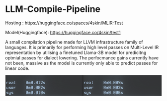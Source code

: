 # LLM-Compile-Pipeline
Hosting : https://huggingface.co/spaces/4skin/MLIR-Test

Model(Huggingface): https://huggingface.co/4skin/test1

A small compilation pipeline made for LLVM infrastructure family of languages. It is primarily for performing high level passes on Multi-Level IR representation by utilising a finetuned Llama-3B model for predicitng optmial passes for dialect lowering. The perfocmance gains currently have not been, massive as the model is currently only able to predict passes for linear code.

![screenshot](https://github.com/toxicteddy00077/LLM-Compile-Pipeline/blob/main/assets/Screenshot%20from%202025-06-20%2022-43-04.png)

